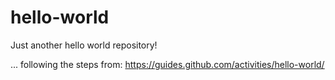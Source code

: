 # hello-world
Just another hello world repository!

... following the steps from: https://guides.github.com/activities/hello-world/
